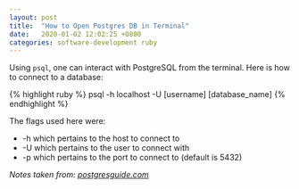 ```yaml
---
layout: post
title:  "How to Open Postgres DB in Terminal"
date:   2020-01-02 12:02:25 +0800
categories: software-development ruby
---
```


Using `psql`, one can interact with PostgreSQL from the terminal. Here is how to connect to a database:

{% highlight ruby %}
psql -h localhost -U [username] [database_name]
{% endhighlight %}

The flags used here were:

- -h which pertains to the host to connect to
- -U which pertains to the user to connect with
- -p which pertains to the port to connect to (default is 5432)

_Notes taken from: [postgresguide.com](http://postgresguide.com/utilities/psql.html)_
